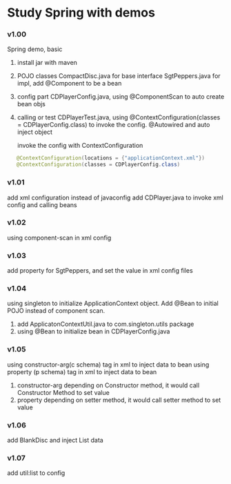 # Study Spring with demos

### v1.00

Spring demo, basic
1. install jar with maven
2. POJO classes
   CompactDisc.java for base interface
   SgtPeppers.java for impl, add @Component to be a bean
3. config part
   CDPlayerConfig.java, using @ComponentScan to auto create bean objs
4. calling or test
   CDPlayerTest.java, using @ContextConfiguration(classes = CDPlayerConfig.class) to invoke the config.
   @Autowired and auto inject object

   invoke the config with ContextConfiguration
```java
   @ContextConfiguration(locations = {"applicationContext.xml"})
   @ContextConfiguration(classes = CDPlayerConfig.class)
```

### v1.01

add xml configuration instead of javaconfig
add CDPlayer.java to invoke xml config and calling beans

### v1.02

using component-scan in xml config

### v1.03

add property for SgtPeppers, and set the value in xml config files

### v1.04

using singleton to initialize ApplicationContext object. Add @Bean to initial POJO instead of component scan.
1. add ApplicatonContextUtil.java to com.singleton.utils package
2. using @Bean to initialize bean in CDPlayerConfig.java

### v1.05

using constructor-arg(c schema) tag in xml to inject data to bean
using property (p schema) tag in xml to inject data to bean
1. constructor-arg depending on Constructor method, it would call Constructor Method to set value
2. property depending on setter method, it would call setter method to set value

### v1.06

add BlankDisc and inject List data

### v1.07

add util:list to config
